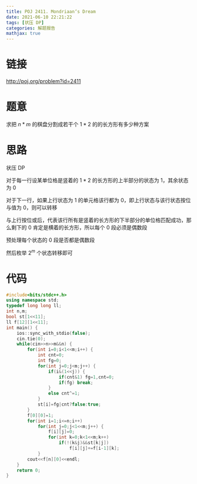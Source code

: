 ```yaml
---
title: POJ 2411. Mondriaan‘s Dream
date: 2021-06-10 22:21:22
tags: [状压 DP]
categories: 解题报告
mathjax: true
---
```


# 链接

<http://poj.org/problem?id=2411>

# 题意

求把 $n*m$ 的棋盘分割成若干个 $1*2$ 的的长方形有多少种方案

<!--more-->

# 思路

状压 DP

对于每一行设某单位格是竖着的 $1*2$ 的长方形的上半部分的状态为 $1$，其余状态为 $0$

对于下一行，如果上行状态为 $1$ 的单元格该行都为 $0$，即上行状态与该行状态按位与值为 $0$，则可以转移

与上行按位或后，代表该行所有是竖着的长方形的下半部分的单位格匹配成功，那么剩下的 $0$ 肯定是横着的长方形，所以每个 $0$ 段必须是偶数段

预处理每个状态的 $0$ 段是否都是偶数段

然后枚举 $2^m$ 个状态转移即可

# 代码

```cpp
#include<bits/stdc++.h>
using namespace std;
typedef long long ll;
int n,m;
bool st[1<<11];
ll f[12][1<<11];
int main() {
    ios::sync_with_stdio(false);
    cin.tie(0);
    while(cin>>n>>m&&n) {
        for(int i=0;i<1<<m;i++) {
            int cnt=0;
            int fg=0;
            for(int j=0;j<m;j++) {
                if(i&(1<<j)) {
                    if(cnt&1) fg=1,cnt=0;
                    if(fg) break;
                }
                else cnt^=1;
            }
            st[i]=fg|cnt?false:true;
        }
        f[0][0]=1;
        for(int i=1;i<=n;i++)
            for(int j=0;j<1<<m;j++) {
                f[i][j]=0;
                for(int k=0;k<1<<m;k++)
                    if(!(k&j)&&st[k|j])
                        f[i][j]+=f[i-1][k];
            }
        cout<<f[n][0]<<endl;
    }
    return 0;
}
```